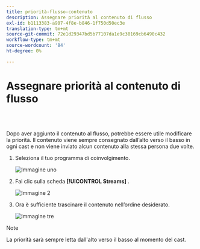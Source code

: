 ```yaml
---
title: priorità-flusso-contenuto
description: Assegnare priorità al contenuto di flusso
exl-id: b1113383-a907-4f8e-b846-1f750d50ec3e
translation-type: tm+mt
source-git-commit: 72e1d29347bd5b77107da1e9c30169cb6490c432
workflow-type: tm+mt
source-wordcount: '84'
ht-degree: 0%

---
```


# Assegnare priorità al contenuto di flusso

<br> 

Dopo aver aggiunto il contenuto al flusso, potrebbe essere utile modificare la priorità. Il contenuto viene sempre consegnato dall’alto verso il basso in ogni cast e non viene inviato alcun contenuto alla stessa persona due volte.

1. Seleziona il tuo programma di coinvolgimento.

   ![Immagine uno](/help/sky/assets/engagement-programs/prioritize-stream-content/prioritize-stream-content-1.png)

1. Fai clic sulla scheda **[!UICONTROL Streams]** .

   ![Immagine 2](/help/sky/assets/engagement-programs/prioritize-stream-content/prioritize-stream-content-2.png)

1. Ora è sufficiente trascinare il contenuto nell’ordine desiderato.

   ![Immagine tre](/help/sky/assets/engagement-programs/prioritize-stream-content/prioritize-stream-content-3.png)

>[!NOTE]
>
>La priorità sarà sempre letta dall&#39;alto verso il basso al momento del cast.
